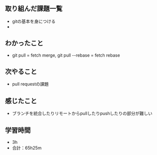 ## 取り組んだ課題一覧
- gitの基本を身につける
- 
## わかったこと
- git pull = fetch merge, git pull --rebase = fetch rebase
## 次やること
- pull requestの課題
## 感じたこと
- ブランチを統合したりリモートからpullしたりpushしたりの部分が難しい
## 学習時間
- 3h
- 合計：65h25m
